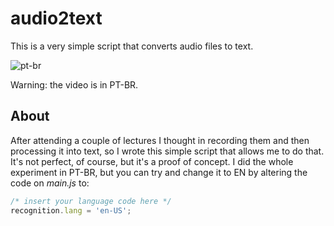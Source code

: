 # audio2text

This is a very simple script that converts audio files to text.

![pt-br]()

Warning: the video is in PT-BR.

## About

After attending a couple of lectures I thought in recording them and then processing it into text, so I wrote this simple script that allows me to do that. It's not perfect, of course, but it's a proof of concept. I did the whole experiment in PT-BR, but you can try and change it to EN by altering the code on *main.js* to:

```javascript
/* insert your language code here */
recognition.lang = 'en-US';
```
